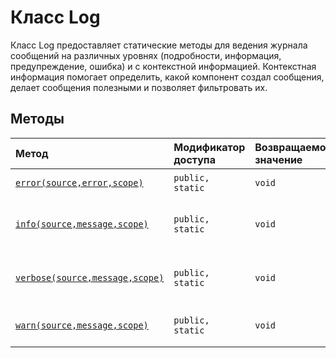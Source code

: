 # <a name="log-class"></a>Класс Log







Класс Log предоставляет статические методы для ведения журнала сообщений на различных уровнях (подробности, информация, предупреждение, ошибка) и с контекстной информацией. Контекстная информация помогает определить, какой компонент создал сообщения, делает сообщения полезными и позволяет фильтровать их.






## <a name="methods"></a>Методы

| Метод       | Модификатор доступа | Возвращаемое значение  | Описание|
|:-------------|:----|:-------|:-----------|
|[`error(source,error,scope)`](error-log.md)     | `public, static` | `void` | Заносит ошибку в журнал |
|[`info(source,message,scope)`](info-log.md)     | `public, static` | `void` | Заносит в журнал информационное сообщение |
|[`verbose(source,message,scope)`](verbose-log.md)     | `public, static` | `void` | Заносит в журнал подробное сообщение. |
|[`warn(source,message,scope)`](warn-log.md)     | `public, static` | `void` | Заносит в журнал предупреждение. |





